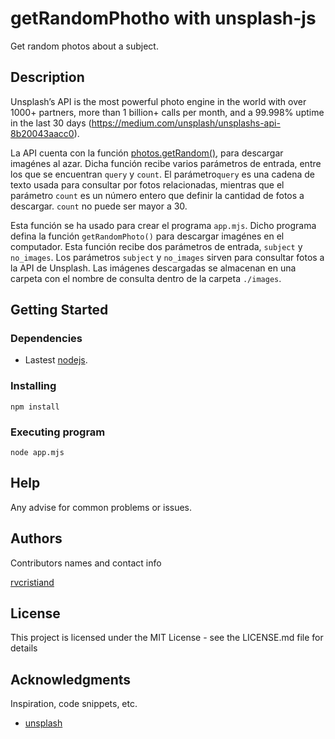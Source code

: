 # getRandomPhotho with unsplash-js

Get random photos about a subject.

## Description

Unsplash’s API is the most powerful photo engine in the world with over 1000+ partners, 
more than 1 billion+ calls per month, and a 99.998% uptime in the last 30 days (https://medium.com/unsplash/unsplashs-api-8b20043aacc0).

La API cuenta con la función [photos.getRandom()](https://github.com/unsplash/unsplash-js#photosgetrandomarguments-additionalfetchoptions), para descargar imagénes al azar. Dicha función recibe varios parámetros de entrada, entre los que se encuentran `query` y `count`. El parámetro`query` es una cadena de texto usada para consultar por fotos relacionadas, mientras que el parámetro `count` es un número entero que definir la cantidad de fotos a descargar. `count` no puede ser mayor a 30.

Esta función se ha usado para crear el programa `app.mjs`. Dicho programa defina la función `getRandomPhoto()` para descargar imagénes en el computador. Esta función recibe dos parámetros de entrada, `subject` y `no_images`. Los parámetros `subject` y `no_images` sirven para consultar fotos a la API de Unsplash. Las imágenes descargadas se almacenan en una carpeta con el nombre de consulta dentro de la carpeta `./images`.

## Getting Started

### Dependencies

* Lastest [nodejs](https://nodejs.org/en/download/).

### Installing
```
npm install
```

### Executing program

```
node app.mjs
```

## Help

Any advise for common problems or issues.
<!-- ``` -->
<!-- command to run if program contains helper info -->
<!-- ``` -->

## Authors

Contributors names and contact info

[rvcristiand](https://github.com/rvcristiand)

<!-- ## Version History -->

<!-- * 0.2 -->
<!--     * Various bug fixes and optimizations -->
<!--     * See [commit change]() or See [release history]() -->
<!-- * 0.1 -->
<!--     * Initial Release -->

## License

This project is licensed under the MIT License - see the LICENSE.md file for details

## Acknowledgments

Inspiration, code snippets, etc.
* [unsplash](https://github.com/unsplash/unsplash-js#usage)
